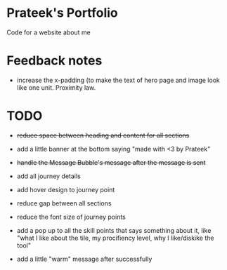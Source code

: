 # Prateek's Portfolio
Code for a website about me

# Feedback notes
- increase the x-padding (to make the text of hero page and image look like one unit. Proximity law.

# TODO
  -  <s>reduce space between heading and content for all sections</s>
  - add a little banner at the bottom saying "made with <3 by Prateek"
  - <s> handle the Message Bubble's message after the message is sent</s>

- add all journey details
- add hover design to journey point
- reduce gap between all sections
- reduce the font size of journey points
- add a pop up to all the skill points that says something about it, like "what I like about the tile, my procifiency level, why I like/diskike the tool"
- add a little "warm" message after successfully 
